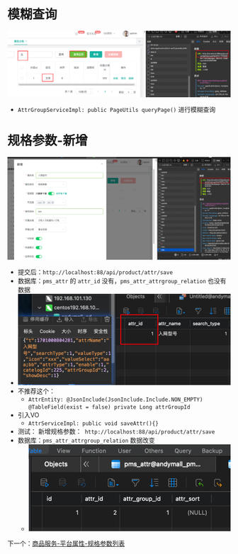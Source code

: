 # 模糊查询

![](BEFORE/附件/Pasted%20image%2020231126195358.png)[](BEFORE/附件/Pasted%20image%2020231126195325.png)
- `AttrGroupServiceImpl: public PageUtils queryPage()` 进行模糊查询

# 规格参数-新增

![](BEFORE/附件/Pasted%20image%2020231126201314.png)

- 提交后：`http://localhost:88/api/product/attr/save`
- 数据库：`pms_attr` 的 `attr_id` 没有，`pms_attr_attrgroup_relation` 也没有数据
- ![](BEFORE/附件/Pasted%20image%2020231126201918.png)
- 不推荐这个： 
	- `AttrEntity: @JsonInclude(JsonInclude.Include.NON_EMPTY) @TableField(exist = false) private Long attrGroupId`
- 引入VO
	- `AttrServiceImpl: public void saveAttr(){}`
- 测试： 新增规格参数：` http://localhost:88/api/product/attr/save`
- 数据库：`pms_attr_attrgroup_relation` 数据改变
	- ![](BEFORE/附件/Pasted%20image%2020231126220212.png)

下一个：[商品服务-平台属性-规格参数列表](商品服务-平台属性-规格参数列表.md)